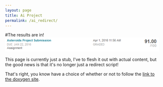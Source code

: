 ```yaml
---
layout: page
title: Ai Project
permalink: /ai_redirect/
---
```

#The results are in!
![91 out of 100][results]

This page is currently just a stub, I've to flesh it out with actual content, but the good news is that it's no longer just a redirect script!

That's right, you know have a choice of whether or not to follow the [link to the doxygen site][doxygen].

[doxygen]: http://shovelware.github.io/arnieboids/
[results]: https://raw.githubusercontent.com/shovelware/arnieboids/master/arnie_boids_result.PNG
